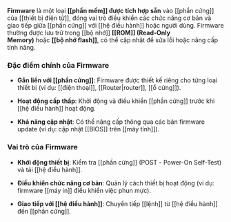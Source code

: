 **Firmware** là một loại **[[phần mềm]] được tích hợp sẵn** vào [[phần cứng]] của [[thiết bị điện tử]], đóng vai trò điều khiển các chức năng cơ bản và giao tiếp giữa [[phần cứng]] với [[hệ điều hành]] hoặc người dùng. Firmware thường được lưu trữ trong [[bộ nhớ]] **[[ROM]] (Read-Only Memory)** hoặc **[[bộ nhớ flash]]**, có thể cập nhật để sửa lỗi hoặc nâng cấp tính năng.

### Đặc điểm chính của Firmware

- **Gắn liền với [[phần cứng]]**: Firmware được thiết kế riêng cho từng loại thiết bị (ví dụ: [[điện thoại]], [[Router|router]], [[ổ cứng]]).
    
- **Hoạt động cấp thấp**: Khởi động và điều khiển [[phần cứng]] trước khi [[hệ điều hành]] hoạt động.
    
- **Khả năng cập nhật**: Có thể nâng cấp thông qua các bản firmware update (ví dụ: cập nhật [[BIOS]] trên [[máy tính]]).

### Vai trò của Firmware

- **Khởi động thiết bị**: Kiểm tra [[phần cứng]] (POST - Power-On Self-Test) và tải [[hệ điều hành]].
    
- **Điều khiển chức năng cơ bản**: Quản lý cách thiết bị hoạt động (ví dụ: firmware [[máy in]] điều khiển việc phun mực).
    
- **Giao tiếp với [[hệ điều hành]]**: Chuyển tiếp [[lệnh]] từ [[hệ điều hành]] đến [[phần cứng]].